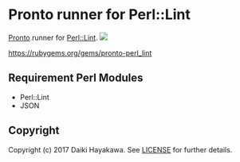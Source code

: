 # Pronto runner for Perl::Lint

[Pronto](https://github.com/mmozuras/pronto) runner for [Perl::Lint](https://github.com/moznion/Perl-Lint).
 ![](https://travis-ci.org/bells17/pronto-perl_lint.svg?branch=master)

https://rubygems.org/gems/pronto-perl_lint

Requirement Perl Modules
-------------

- Perl::Lint
- JSON


Copyright
---------

Copyright (c) 2017 Daiki Hayakawa. See [LICENSE](LICENSE) for further details.
